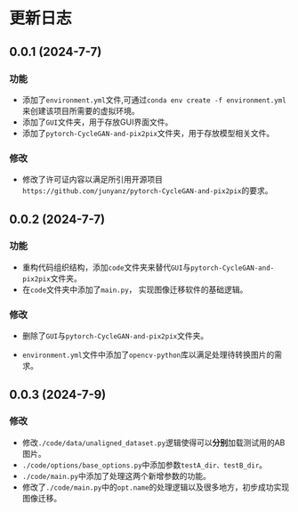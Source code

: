 # 更新日志

## 0.0.1 (2024-7-7)

### 功能

+ 添加了`environment.yml`文件,可通过`conda env create -f environment.yml`来创建该项目所需要的虚拟环境。
+ 添加了`GUI`文件夹，用于存放GUI界面文件。
+ 添加了`pytorch-CycleGAN-and-pix2pix`文件夹，用于存放模型相关文件。

### 修改

+ 修改了许可证内容以满足所引用开源项目`https://github.com/junyanz/pytorch-CycleGAN-and-pix2pix`的要求。

## 0.0.2 (2024-7-7)

### 功能

+ 重构代码组织结构，添加`code`文件夹来替代`GUI`与`pytorch-CycleGAN-and-pix2pix`文件夹。
+ 在`code`文件夹中添加了`main.py`， 实现图像迁移软件的基础逻辑。

### 修改

- 删除了`GUI`与`pytorch-CycleGAN-and-pix2pix`文件夹。
+ `environment.yml`文件中添加了`opencv-python`库以满足处理待转换图片的需求。

##  0.0.3 (2024-7-9)

### 修改

+ 修改`./code/data/unaligned_dataset.py`逻辑使得可以**分别**加载测试用的AB图片。
+ `./code/options/base_options.py`中添加参数`testA_dir、testB_dir`。
+ `./code/main.py`中添加了处理这两个新增参数的功能。
+ 修改了`./code/main.py`中的`opt.name`的处理逻辑以及很多地方，初步成功实现图像迁移。
